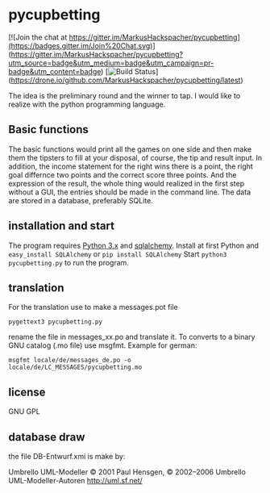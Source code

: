 pycupbetting
============

[![Join the chat at https://gitter.im/MarkusHackspacher/pycupbetting](https://badges.gitter.im/Join%20Chat.svg)]
(https://gitter.im/MarkusHackspacher/pycupbetting?utm_source=badge&utm_medium=badge&utm_campaign=pr-badge&utm_content=badge)
[![Build Status](https://drone.io/github.com/MarkusHackspacher/pycupbetting/status.png)]
(https://drone.io/github.com/MarkusHackspacher/pycupbetting/latest)

The idea is the preliminary round and the winner to tap. 
I would like to realize with the python programming language. 

Basic functions
---------------

The basic functions would print all the games on one side and then make them
the tipsters to fill at your disposal, of course, the tip and result input.
In addition, the income statement for the right wins there is a point, the
right goal differnce two points and the correct score three points.
And the expression of the result, the whole thing would realized in the first
step without a GUI, the entries should be made in the command line.
The data are stored in a database, preferably SQLite.

installation and start
----------------------

The program requires [Python 3.x](http://www.python.org/download/)
and [sqlalchemy](http://www.sqlalchemy.org/).
Install at first Python and ```easy_install SQLAlchemy``` or 
```pip install SQLAlchemy```
Start ```python3 pycupbetting.py``` to run the program.

translation
-----------

For the translation use to make a messages.pot file

```
pygettext3 pycupbetting.py
```

rename the file in messages_xx.po and translate it.
To converts to a binary GNU catalog (.mo file) use msgfmt. Example for german:

```
msgfmt locale/de/messages_de.po -o locale/de/LC_MESSAGES/pycupbetting.mo
```

license
-------

GNU GPL

database draw
-------------

the file DB-Entwurf.xmi is make by:

Umbrello UML-Modeller
© 2001 Paul Hensgen, © 2002–2006 Umbrello UML-Modeller-Autoren
http://uml.sf.net/
